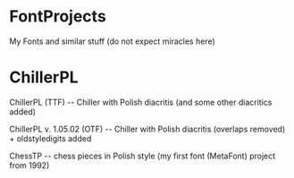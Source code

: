 # FontProjects
My Fonts and similar stuff (do not expect miracles here)

ChillerPL
========
ChillerPL (TTF) -- Chiller with Polish diacritis (and some other diacritics added)

ChillerPL v. 1.05.02 (OTF) -- Chiller with Polish diacritis (overlaps removed) + oldstyledigits added

ChessTP -- chess pieces in Polish style (my first font (MetaFont) project from 1992)
